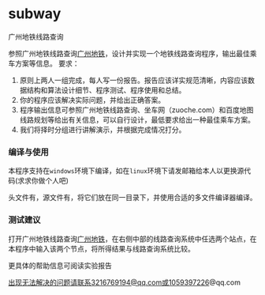 # subway
广州地铁线路查询

参照广州地铁线路查询[广州地铁](www.gzmtr.com)，设计并实现一个地铁线路查询程序，输出最佳乘车方案等信息。
要求：
1. 原则上两人一组完成，每人写一份报告。报告应该详实规范清晰，内容应该数据结构和算法设计细节、程序测试、程序使用和总结。
2. 你的程序应该解决实际问题，并给出正确答案。
3. 程序输出信息可参照广州地铁线路查询、坐车网（zuoche.com）和百度地图线路规划等给出有关信息，可以自行设计，最低要求给出一种最佳乘车方案。
4. 我们将择时分组进行讲解演示，并根据完成情况打分。



### 编译与使用

本程序支持在`windows`环境下编译，如在`linux`环境下请发邮箱给本人以更换源代码(求求你做个人吧)

头文件有，源文件有，将它们放在同一目录下，并使用合适的多文件编译器编译。



### 测试建议

打开广州地铁线路查询[广州地铁](www.gzmtr.com)，在右侧中部的线路查询系统中任选两个站点，在本程序中输入该两个节点，将所得结果与线路查询系统比较。


更具体的帮助信息可阅读实验报告


出现无法解决的问题请联系3216769194@qq.com或1059397226@qq.com
